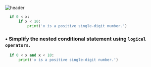 ![header](https://capsule-render.vercel.app/api?type=waving&height=300&color=gradient&customColorList=23&text=Nested%20Conditionals&fontSize=61&animation=twinkling)

  ```python
    if 0 < x:
        if x < 10:
            print('x is a positive single-digit number.')
  ```

### • Simplify the nested conditional statement using `logical operators`.

  ```python
    if 0 < x and x < 10:
        print('x is a positive single-digit number.')
  ```
